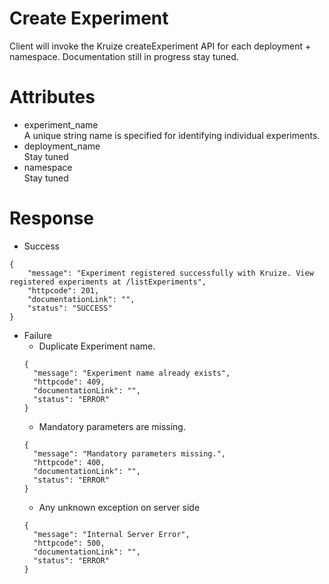 # Create Experiment

Client will invoke the Kruize createExperiment API for each deployment + namespace. Documentation still in progress stay
tuned.

# Attributes

* experiment_name \
  A unique string name is specified for identifying individual experiments.
* deployment_name \
  Stay tuned
* namespace \
  Stay tuned

# Response

* Success

```
{
    "message": "Experiment registered successfully with Kruize. View registered experiments at /listExperiments",
    "httpcode": 201,
    "documentationLink": "",
    "status": "SUCCESS"
}
```

* Failure
  * Duplicate Experiment name.
  ```
  {
    "message": "Experiment name already exists",
    "httpcode": 409,
    "documentationLink": "",
    "status": "ERROR"
  }
  ```
  * Mandatory parameters are missing.
  ```
  {
    "message": "Mandatory parameters missing.",
    "httpcode": 400,
    "documentationLink": "",
    "status": "ERROR"
  }
  ```
  * Any unknown exception on server side
  ```
  {
    "message": "Internal Server Error",
    "httpcode": 500,
    "documentationLink": "",
    "status": "ERROR"
  }
  ```

